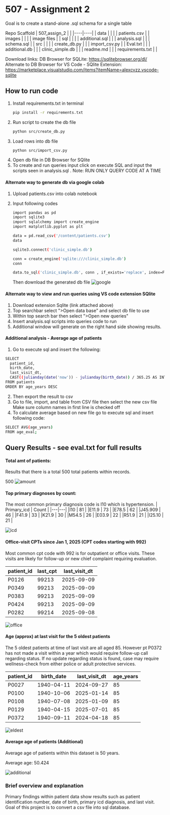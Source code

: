 # 507 - Assignment 2
Goal is to create a stand-alone .sql schema for a single table 

Repo Scaffold 
| 507_assign_2 |  |
|----|----|
| data |  |
|  | patients.csv |
| images |  |
| | image files |
| sql |  |
|  | additional.sql |
|  | analysis.sql |
|  | schema.sql |
| src |  |
|  | create_db.py |
|  | import_csv.py |
| Eval.txt |  |
| additional.db | |
| clinic_simple.db |  |
| readme.md |  |
| requirements.txt |  |

Download links: 
DB Browser for SQLite: https://sqlitebrowser.org/dl/
Alternate to DB Browser for VS Code - SQlite Extension: https://marketplace.visualstudio.com/items?itemName=alexcvzz.vscode-sqlite 

## How to run code
1. Install requirements.txt in terminal 
   ```bash
   pip install -r requirements.txt
   ```
2. Run script to create the db file 
   ```bash
   python src/create_db.py
   ```
3. Load rows into db file 
   ```bash
   python src/import_csv.py
   ```
4. Open db file in DB Browser for SQlite 
5. To create and run queries input click on execute SQL and input the scripts seen in analysis.sql . Note: RUN ONLY QUERY CODE AT A TIME 


#### Alternate way to generate db via google colab 
1. Upload patients.csv into colab notebook
2. Input following codes
   ```bash
   import pandas as pd
   import sqlite3
   import sqlalchemy import create_engine
   import matplotlib.pyplot as plt
   ```
   ```bash
   data = pd.read_csv('/content/patients.csv')
   data
   ```
   ```bash
   sqlite3.connect('clinic_simple.db')
   ```
   ```bash
   conn = create_engine('sqlite:///clinic_simple.db')
   conn
   ```
   ```bash
   data.to_sql('clinic_simple.db', conn , if_exists='replace', index=False)
   ```

   Then download the generated db file 
![ google ](images/image1-google.JPG)

#### Alternate way to view and run queries using VS code extension SQlite 

1. Download extension Sqlite (link attached above)
2. Top searchbar select ">Open data base" and select db file to use
3. Within top search bar then select ">Open new queries" 
4. Insert analysis.sql scripts into queries code to run 
5. Additional window will generate on the right hand side showing results. 

#### Additional analysis - Average age of patients
1. Go to execute sql and insert the following: 
```bash
SELECT
  patient_id,
  birth_date,
  last_visit_dt,
  CAST((julianday(date('now')) - julianday(birth_date)) / 365.25 AS INT) AS age_years
FROM patients
ORDER BY age_years DESC
```
2. Then export the result to csv
3. Go to file, import, and table from CSV file then select the new csv file
    Make sure column names in first line is checked off 
4. To calculate average based on new file go to execute sql and insert following code: 
```bash
SELECT AVG(age_years)
FROM age_eval;
```

## Query Results - see eval.txt for full results

#### Total amt of patients: 
Results that there is a total 500 total patients within records. 

500 
![ amount ](images/imagea.JPG)

#### Top primary diagnoses by count: 

The most common primary diagnosis code is I10 which is hypertension.
| Primary_icd | Count |
|---|---|
|I10	| 81 |
|E11.9	| 73 |
|E78.5	| 62 |
|J45.909 | 46 |
|F41.9	| 33 |
|K21.9	| 30 |
|M54.5	| 26 |
|E03.9	| 22 |
|R51.9	| 21 |
|I25.10	| 21 |

![ icd ](images/imageb.JPG)

#### Office-visit CPTs since Jan 1, 2025 (CPT codes starting with 992)
Most common cpt code with 992 is for outpatient or office visits. These visits are likely for follow-up or new chief complaint requiring evaluation. 

| patient_id	| last_cpt	| last_visit_dt |
|---|---|---|
| P0126	| 99213	| 2025-09-09 | 
| P0349	| 99213	| 2025-09-09 |
| P0383	| 99213	| 2025-09-09 |
| P0424	| 99213	| 2025-09-09 |
| P0282	| 99214	| 2025-09-08 |

![ office ](images/imagec.JPG)

#### Age (approx) at last visit for the 5 oldest patients
The 5 oldest patients at time of last visit are all aged 85. However pt P0372 has not made a visit within a year which would require follow-up call regarding status. If no update regarding status is found, case may require wellness-check from either police or adult protective services. 

| patient_id | birth_date |	last_visit_dt | age_years |
|---|---|---|---|
| P0027	| 1940-04-11 |	2024-09-27 | 85 |
| P0100	| 1940-10-06 |	2025-01-14 | 85 |
| P0108	| 1940-07-08 |	2025-01-09 | 85 |
| P0129	| 1940-04-15 |	2025-07-01 | 85 |
| P0372	| 1940-09-11 |	2024-04-18 | 85 |

![ eldest ](images/imaged.JPG)

#### Average age of patients (Additional)

Average age of patients within this dataset is 50 years.

Average age: 50.424 

![ additional ](images/imagef.JPG)

### Brief overview and explanation

Primary findings within patient data show results such as patient identification number, date of birth, primary icd diagnosis, and last visit. Goal of this project is to convert a csv file into sql database. 